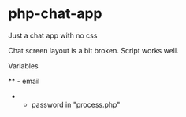 # php-chat-app
Just a chat app with no css

Chat screen layout is a bit broken. Script works well.

Variables

** - email
* - password in "process.php"

